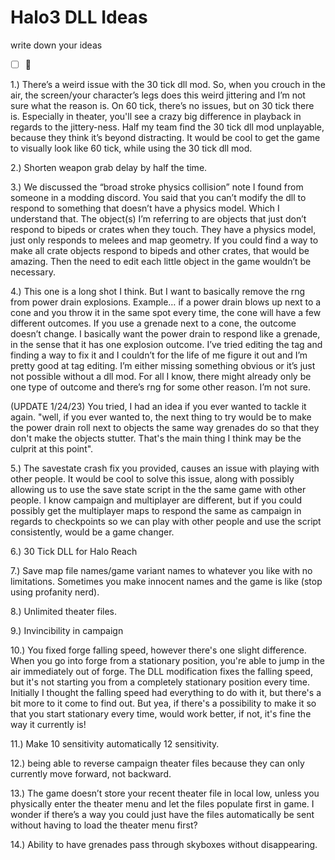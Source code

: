 # Halo3 DLL Ideas #
write down your ideas
- [ ] 🧠

1.) There’s a weird issue with the 30 tick dll mod. So, when you crouch in the air, the screen/your character’s legs does this weird jittering and I’m not sure what the reason is. On 60 tick, there’s no issues, but on 30 tick there is. Especially in theater, you'll see a crazy big difference in playback in regards to the jittery-ness. Half my team find the 30 tick dll mod unplayable, because they think it’s beyond distracting. It would be cool to get the game to visually look like 60 tick, while using the 30 tick dll mod.

2.) Shorten weapon grab delay by half the time.

3.) We discussed the “broad stroke physics collision” note I found from someone in a modding discord. You said that you can’t modify the dll to respond to something that doesn’t have a physics model. Which I understand that. The object(s) I’m referring to are objects that just don’t respond to bipeds or crates when they touch. They have a physics model, just only responds to melees and map geometry. If you could find a way to make all crate objects respond to bipeds and other crates, that would be amazing. Then the need to edit each little object in the game wouldn’t be necessary.

4.) This one is a long shot I think. But I want to basically remove the rng from power drain explosions. Example… if a power drain blows up next to a cone and you throw it in the same spot every time, the cone will have a few different outcomes. If you use a grenade next to a cone, the outcome doesn’t change. I basically want the power drain to respond like a grenade, in the sense that it has one explosion outcome. I’ve tried editing the tag and finding a way to fix it and I couldn’t for the life of me figure it out and I’m pretty good at tag editing. I’m either missing something obvious or it’s just not possible without a dll mod. For all I know, there might already only be one type of outcome and there’s rng for some other reason. I’m not sure.

(UPDATE 1/24/23) You tried, I had an idea if you ever wanted to tackle it again. "well, if you ever wanted to, the next thing to try would be to make the power drain roll next to objects the same way grenades do so that they don't make the objects stutter. That's the main thing I think may be the culprit at this point".

5.) The savestate crash fix you provided, causes an issue with playing with other people. It would be cool to solve this issue, along with possibly allowing us to use the save state script in the the same game with other people. I know campaign and multiplayer are different, but if you could possibly get the multiplayer maps to respond the same as campaign in regards to checkpoints so we can play with other people and use the script consistently, would be a game changer.

6.) 30 Tick DLL for Halo Reach

7.) Save map file names/game variant names to whatever you like with no limitations. Sometimes you make innocent names and the game is like (stop using profanity nerd).

8.) Unlimited theater files.

9.) Invincibility in campaign

10.) You fixed forge falling speed, however there's one slight difference. When you go into forge from a stationary position, you're able to jump in the air immediately out of forge. The DLL modification fixes the falling speed, but it's not starting you from a completely stationary position every time. Initially I thought the falling speed had everything to do with it, but there's a bit more to it come to find out. But yea, if there's a possibility to make it so that you start stationary every time, would work better, if not, it's fine the way it currently is!

11.) Make 10 sensitivity automatically 12 sensitivity.

12.) being able to reverse campaign theater files because they can only currently move forward, not backward.

13.) The game doesn’t store your recent theater file in local low, unless you physically enter the theater menu and let the files populate first in game. I wonder if there’s a way you could just have the files automatically be sent without having to load the theater menu first?

14.) Ability to have grenades pass through skyboxes without disappearing.
